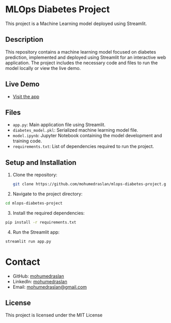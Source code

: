 # MLOps Diabetes Project

This project is a Machine Learning model deployed using Streamlit.

## Description
This repository contains a machine learning model focused on diabetes prediction, implemented and deployed using Streamlit for an interactive web application. The project includes the necessary code and files to run the model locally or view the live demo.

## Live Demo
- [Visit the app](https://mlops-diabetes-project-mohamed-raslan.streamlit.app/)

## Files
- `app.py`: Main application file using Streamlit.
- `diabetes_model.pkl`: Serialized machine learning model file.
- `model.ipynb`: Jupyter Notebook containing the model development and training code.
- `requirements.txt`: List of dependencies required to run the project.

## Setup and Installation
1. Clone the repository:
   ```bash
   git clone https://github.com/mohumedraslan/mlops-diabetes-project.git
   ```
2. Navigate to the project directory:
```bash
cd mlops-diabetes-project
```
3. Install the required dependencies:
```bash
pip install -r requirements.txt
```
4. Run the Streamlit app:
```bash
streamlit run app.py
```
# Contact
- GitHub: [mohumedraslan](https://github.com/mohumedraslan)
- LinkedIn: [mohumedraslan](https://www.linkedin.com/in/mohumed-raslan/)
- Email: mohumedraslan@gmail.com
## License
This project is licensed under the MIT License
